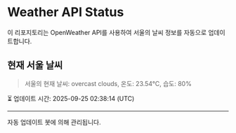 
# Weather API Status

이 리포지토리는 OpenWeather API를 사용하여 서울의 날씨 정보를 자동으로 업데이트합니다.

## 현재 서울 날씨
> 서울의 현재 날씨: overcast clouds, 온도: 23.54°C, 습도: 80%

⏳ 업데이트 시간: 2025-09-25 02:38:14 (UTC)

---
자동 업데이트 봇에 의해 관리됩니다.
